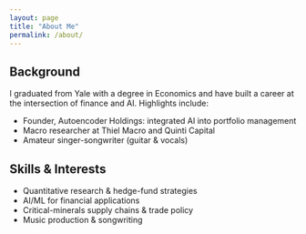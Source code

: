 ```yaml
---
layout: page
title: "About Me"
permalink: /about/
---
```


## Background

I graduated from Yale with a degree in Economics and have built a career at the intersection of finance and AI. Highlights include:

- Founder, Autoencoder Holdings: integrated AI into portfolio management  
- Macro researcher at Thiel Macro and Quinti Capital  
- Amateur singer-songwriter (guitar & vocals)

## Skills & Interests

- Quantitative research & hedge-fund strategies  
- AI/ML for financial applications  
- Critical-minerals supply chains & trade policy  
- Music production & songwriting
